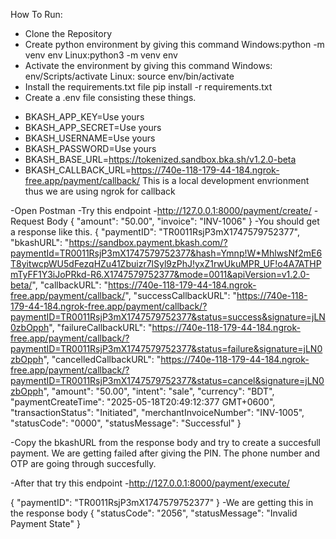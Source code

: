How To Run:
- Clone the Repository
- Create python environment by giving this command   Windows:python -m venv env Linux:python3 -m venv env
- Activate the environment by giving this command Windows: env/Scripts/activate  Linux: source env/bin/activate
- Install the requirements.txt file  pip install -r requirements.txt
- Create a .env file consisting these things.

* BKASH_APP_KEY=Use yours
* BKASH_APP_SECRET=Use yours
* BKASH_USERNAME=Use yours
* BKASH_PASSWORD=Use yours
* BKASH_BASE_URL=https://tokenized.sandbox.bka.sh/v1.2.0-beta
* BKASH_CALLBACK_URL=https://740e-118-179-44-184.ngrok-free.app/payment/callback/   This is a local development envrionment thus we are using ngrok for callback


-Open Postman
-Try this endpoint
-http://127.0.0.1:8000/payment/create/
-Request Body
{
  "amount": "50.00",
  "invoice": "INV-1006"
}
-You should get a response like this.
{
    "paymentID": "TR0011RsjP3mX1747579752377",
    "bkashURL": "https://sandbox.payment.bkash.com/?paymentId=TR0011RsjP3mX1747579752377&hash=Ymnp!W*MhlwsNf2mE6T8yitwcpWU5dFezqHZu41Zbuizr7lSyl9zPhJ!yxZ1rwUkuMPR_UF!o4A7ATHPmTyFF1Y3iJoPRkd-R6.X1747579752377&mode=0011&apiVersion=v1.2.0-beta/",
    "callbackURL": "https://740e-118-179-44-184.ngrok-free.app/payment/callback/",
    "successCallbackURL": "https://740e-118-179-44-184.ngrok-free.app/payment/callback/?paymentID=TR0011RsjP3mX1747579752377&status=success&signature=jLN0zbOpph",
    "failureCallbackURL": "https://740e-118-179-44-184.ngrok-free.app/payment/callback/?paymentID=TR0011RsjP3mX1747579752377&status=failure&signature=jLN0zbOpph",
    "cancelledCallbackURL": "https://740e-118-179-44-184.ngrok-free.app/payment/callback/?paymentID=TR0011RsjP3mX1747579752377&status=cancel&signature=jLN0zbOpph",
    "amount": "50.00",
    "intent": "sale",
    "currency": "BDT",
    "paymentCreateTime": "2025-05-18T20:49:12:377 GMT+0600",
    "transactionStatus": "Initiated",
    "merchantInvoiceNumber": "INV-1005",
    "statusCode": "0000",
    "statusMessage": "Successful"
}

-Copy the bkashURL from the response body and try to create a succesfull payment. We are getting failed after giving the PIN. The phone number and OTP are going through succesfully.

-After that try this endpoint
-http://127.0.0.1:8000/payment/execute/

{
  "paymentID": "TR0011RsjP3mX1747579752377"
}
-We are getting this in the response body
{
    "statusCode": "2056",
    "statusMessage": "Invalid Payment State"
}

